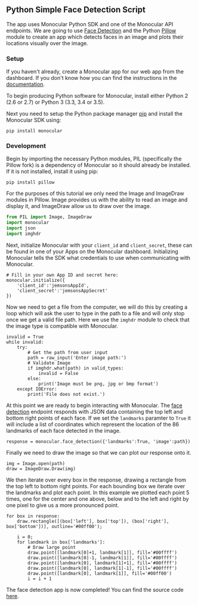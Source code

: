 ## Python Simple Face Detection Script

The app uses Monocular Python SDK and one of the Monocular API endpoints. We are going to use [Face Detection](?python#face-detection) and the Python [Pillow](https://pypi.python.org/pypi/Pillow/3.2.0)
module to create an app which detects faces in an image and plots their locations visually over the image.

### Setup

If you haven't already, create a Monocular app for our web app from the dashboard. If you don't know how you can find
 the instructions in the [documentation](?python#getting-started).

To begin producing Python software for Monocular, install either Python 2 (2.6 or 2.7) or Python 3 (3.3, 3.4 or 3.5).

Next you need to setup the Python package manager [pip](https://pip.pypa.io/en/stable/installing/) and install the Monocular SDK using:

`pip install monocular`


### Development

Begin by importing the necessary Python modules, PIL (specifically the Pillow fork) is a dependency
of Monocular so it should already be installed. If it is not installed, install it using pip:

`pip install pillow`

For the purposes of this tutorial we only need the Image and ImageDraw modules in Pillow. Image provides us
with the ability to read an image and display it, and ImageDraw allow us to draw over the image.

```python
from PIL import Image, ImageDraw
import monocular
import json
import imghdr
```

Next, initialize Monocular with your `client_id` and `client_secret`, these can be found in one of your Apps on the Monocular dashboard.
Initializing Monocular tells the SDK what credentials to use when communicating with Monocular.
```
# Fill in your own App ID and secret here:
monocular.initialize({
    'client_id':'jemsonsAppId',
    'client_secret':'jemsonsAppSecret'
})
```
Now we need to get a file from the computer, we will do this by creating a loop which will ask the user to type in the path to a file and will only stop once we get a valid file path. Here we use the `imghdr` module to check that the image type is compatible with Monocular.

```
invalid = True
while invalid:
    try:
        # Get the path from user input
        path = raw_input('Enter image path:')
        # Validate Image
        if imghdr.what(path) in valid_types:
            invalid = False
        else:
            print('Image must be png, jpg or bmp format')
    except IOError:
        print('File does not exist.')
```

At this point we are ready to begin interacting with Monocular. The [face detection](?python#face-detection) endpoint responds with JSON data containing the top left and bottom right points of each face. If we set the `landmarks` paramter to `True`  it will include a list of coordinates which represent the location of the 86 landmarks of each face detected in the image.
```
response = monocular.face_detection({'landmarks':True, 'image':path})
```
Finally we need to draw the image so that we can plot our response onto it. 
```
img = Image.open(path)
draw = ImageDraw.Draw(img)
```
We then iterate over every box in the response, drawing a rectangle from the top left to bottom right points. For each bounding box we iterate over the landmarks and plot each point. In this example we plotted each point 5 times, one for the center and one above, below and to the left and right by one pixel to give us a more pronounced point.

```
for box in response:
    draw.rectangle([(box['left'], box['top']), (box['right'], box['bottom'])], outline='#00ff00');

    i = 0;
    for landmark in box['landmarks']:
        # Draw large point
        draw.point([landmark[0]+1, landmark[1]], fill='#00ffff')
        draw.point([landmark[0]-1, landmark[1]], fill='#00ffff')
        draw.point([landmark[0], landmark[1]+1], fill='#00ffff')
        draw.point([landmark[0], landmark[1]-1], fill='#00ffff')
        draw.point([landmark[0], landmark[1]], fill='#00ff00')
        i = i + 1
```

The face detection app is now completed!
You can find the source code [here](https://github.com/Jemsoft/monocular-demo-simple-face).
